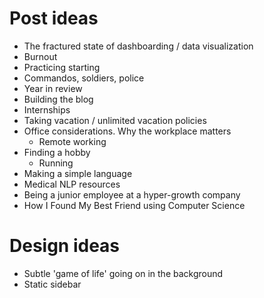 # Post ideas
 - The fractured state of dashboarding / data visualization
 - Burnout
 - Practicing starting
 - Commandos, soldiers, police
 - Year in review
 - Building the blog
 - Internships
 - Taking vacation / unlimited vacation policies
 - Office considerations. Why the workplace matters
   - Remote working
 - Finding a hobby
	 - Running
 - Making a simple language
 - Medical NLP resources
 - Being a junior employee at a hyper-growth company
 - How I Found My Best Friend using Computer Science

# Design ideas
 - Subtle 'game of life' going on in the background
 - Static sidebar
